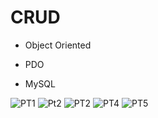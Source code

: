 # CRUD

- Object Oriented

- PDO

- MySQL


![PT1](https://user-images.githubusercontent.com/54523516/117237280-fa72e980-ae00-11eb-9fe7-8c9a1b04e6e3.png)
![Pt2](https://user-images.githubusercontent.com/54523516/117237283-fcd54380-ae00-11eb-9fd4-deadd6ef8803.png)
![PT2](https://user-images.githubusercontent.com/54523516/117237293-02cb2480-ae01-11eb-9ef3-97be87b6be31.png)
![PT4](https://user-images.githubusercontent.com/54523516/117237296-03fc5180-ae01-11eb-84e9-2dccdde10535.png)
![PT5](https://user-images.githubusercontent.com/54523516/117237297-05c61500-ae01-11eb-93f3-96431dcabc9d.png)
